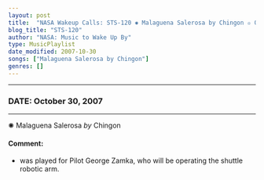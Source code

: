 ```yaml
---
layout: post
title:  "NASA Wakeup Calls: STS-120 ✺ Malaguena Salerosa by Chingon ✫ October 30, 2007"
blog_title: "STS-120"
author: "NASA: Music to Wake Up By"
type: MusicPlaylist
date_modified: 2007-10-30
songs: ["Malaguena Salerosa by Chingon"]
genres: []
---
```


----
### DATE: October 30, 2007
----
✺ Malaguena Salerosa *by* Chingon  

#### Comment:
* was played for Pilot George Zamka, who will be operating the shuttle robotic arm.



<br/>
<center>
	<a target="_blank"
	   href="https://twitter.com/intent/tweet?hashtags=Space,NASA,Playlist,NASAWakeupCalls,SpaceProgram&text=🚀 {{ page.author}}, '{{ page.songs.first }}' {{ page.title }}, {{ site.url }}{{ page.url }}&via=nasawakeupcalls"><i class="fab fa-twitter" title="Tweet this page" alt="Tweet this page" style="font-size: 1.3em;"></i></a>
	&nbsp; 	<i class="fas fa-user-astronaut" style="font-size: 1.5em;"></i> &nbsp;
    <a id="custom_amazon_link"
       type="amzn" search="#"
       category="popular music">
    <i class="fab fa-amazon" style="font-size: 1.3em;"></i></a>
</center>

<!-- Randomly resolve an individual entry from a song array -->
<script src="/assets/javascript/seedrandom.min.js"></script>
<script>
  var wake_me_up = ["Malaguena Salerosa by Chingon"];
  var prng = new Math.seedrandom();
  function randomSong() {
    song = wake_me_up[Math.floor(Math.random() * wake_me_up.length)];
    var amazon_link = document.getElementById("custom_amazon_link");
    amazon_link.setAttribute("search", song);
  }
  window.onload = randomSong();
</script>
